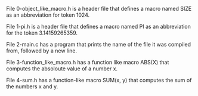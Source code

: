 File 0-object_like_macro.h is a header file that defines a macro named SIZE as an abbreviation for token 1024.

File 1-pi.h is a header file that defines a macro named PI as an abbreviation for the token 3.14159265359.

File 2-main.c has a program that prints the name of the file it was compiled from, followed by a new line.

File 3-function_like_macro.h has a function like macro ABS(X) that computes the absoloute value of a number x.

File 4-sum.h has a function-like macro SUM(x, y) that computes the sum of the numbers x and y. 
